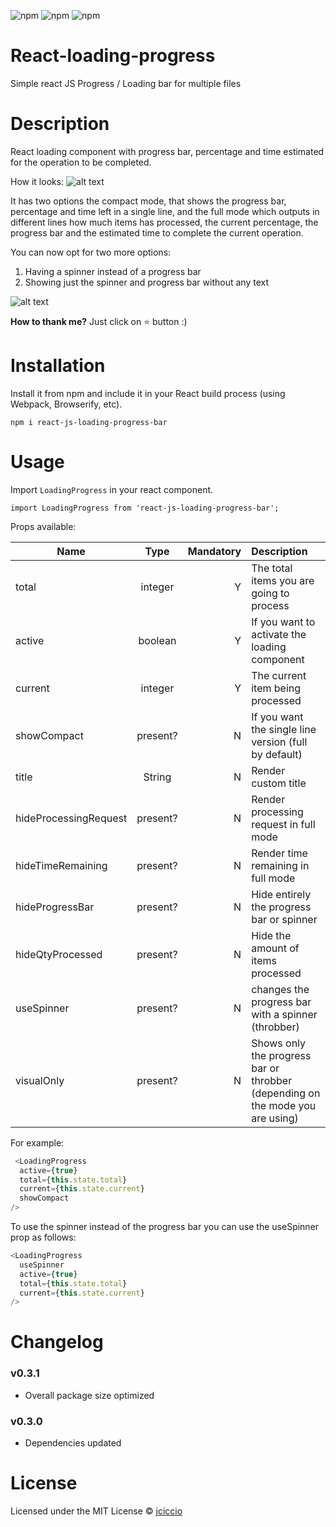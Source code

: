 ![npm](https://img.shields.io/npm/dt/react-js-loading-progress-bar.svg)
![npm](https://img.shields.io/npm/v/react-js-loading-progress-bar.svg)
![npm](https://img.shields.io/npm/l/react-js-loading-progress-bar.svg)


# React-loading-progress

Simple react JS Progress / Loading bar for multiple files

# Description

React loading component with progress bar, percentage and time estimated for the operation to be completed.

How it looks:
![alt text](loading.png "Loading bar example")

It has two options the compact mode, that shows the progress bar, percentage and time left in a single line, and the full mode which outputs in different lines how much items has processed, the current percentage, the progress bar and the estimated time to complete the current operation.


You can now opt for two more options:
1. Having a spinner instead of a progress bar 
2. Showing just the spinner and progress bar without any text

![alt text](loading2.png "Loading bar example")

**How to thank me?**
Just click on ⭐️ button :)

# Installation

Install it from npm and include it in your React build process (using Webpack, Browserify, etc).

```
npm i react-js-loading-progress-bar
```


# Usage

Import `LoadingProgress` in your react component.

```
import LoadingProgress from 'react-js-loading-progress-bar';
```

Props available:

| Name        | Type            | Mandatory | Description  
| ------------- |:-------------:| -----:|:-----|
| total      | integer | Y |The total items you are going to process |
| active      | boolean   | Y   |   If you want to activate the loading component |
| current | integer     | Y|   The current item being processed |
| showCompact | present?   |N  |   If you want the single line version (full by default) |
| title | String   |N  |   Render custom title |
| hideProcessingRequest | present?   |N  |   Render processing request in full mode |
| hideTimeRemaining | present?   |N  |   Render time remaining in full mode |
| hideProgressBar | present?   |N  |   Hide entirely the progress bar or spinner |
| hideQtyProcessed | present?   |N  |  Hide the amount of items processed |
| useSpinner | present?   |N  |  changes the progress bar with a spinner (throbber) |
| visualOnly | present?   |N  |  Shows only the progress bar or throbber (depending on the mode you are using) |


For example:
```javascript
 <LoadingProgress
  active={true}
  total={this.state.total}
  current={this.state.current}
  showCompact       
/>
```

To use the spinner instead of the progress bar you can use the useSpinner prop as follows:

```javascript
<LoadingProgress
  useSpinner
  active={true}
  total={this.state.total}
  current={this.state.current}
/>
```
# Changelog

### v0.3.1
* Overall package size optimized

### v0.3.0
* Dependencies updated

# License 

Licensed under the MIT License © [jciccio](https://www.npmjs.com/~jciccio)
